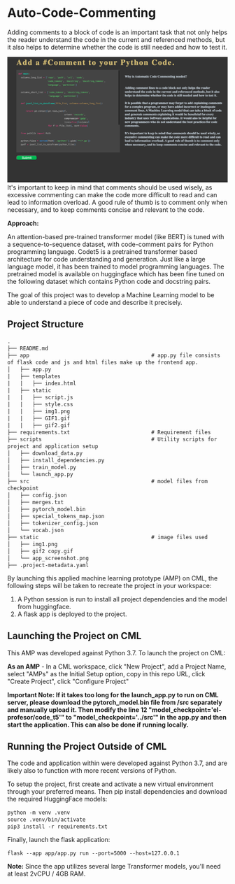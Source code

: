 # Auto-Code-Commenting

Adding comments to a block of code is an important task that not only helps the reader understand the code in the current and referenced methods, but it also helps to determine whether the code is still needed and how to test it.

![](/static/app_screenshot.png)
It's important to keep in mind that comments should be used wisely, as excessive commenting can make the code more difficult to read and can lead to information overload. A good rule of thumb is to comment only when necessary, and to keep comments concise and relevant to the code.

**Approach:**

An attention-based pre-trained transformer model (like BERT) is tuned with a sequence-to-sequence dataset, with code-comment pairs for Python programming language.
Codet5 is a pretrained transformer based architecture for code understanding and generation. Just like a large language model, it has been trained to model programming languages. The pretrained model is available on huggingface which has been fine tuned on the following dataset which contains Python code and docstring pairs.

The goal of this project was to develop a Machine Learning model to be able to understand a piece of code and describe it precisely.

## Project Structure

```
.
├── README.md
├── app                                       # app.py file consists of flask code and js and html files make up the frontend app.                   
│   ├── app.py
|   ├── templates
|   |   ├── index.html
|   ├── static
|   |   ├── script.js
|   |   ├── style.css
|   |   ├── img1.png
|   |   ├── GIF1.gif
|   |   ├── gif2.gif
├── requirements.txt                          # Requirement files
├── scripts                                   # Utility scripts for project and application setup
│   ├── download_data.py
│   ├── install_dependencies.py
│   ├── train_model.py
│   └── launch_app.py
├── src                                       # model files from checkpoint
│   ├── config.json
│   ├── merges.txt
│   ├── pytorch_model.bin
│   ├── special_tokens_map.json
│   ├── tokenizer_config.json
│   └── vocab.json
├── static                                    # image files used 
│   ├── img1.png
│   ├── gif2 copy.gif
│   └── app_screenshot.png
├── .project-metadata.yaml
```

By launching this applied machine learning prototype (AMP) on CML, the following steps will be taken to recreate the project in your workspace:
1. A Python session is run to install all project dependencies and the model from huggingface.
2. A flask app is deployed to the project.


## Launching the Project on CML

This AMP was developed against Python 3.7. To launch the project on CML:

**As an AMP** - In a CML workspace, click "New Project", add a Project Name, select "AMPs" as the Initial Setup option, copy in this repo URL, click "Create Project", click "Configure Project"

**Important Note: If it takes too long for the launch_app.py to run on CML server, please download the pytorch_model.bin file from /src separately and manually upload it. Then modify the line 12 "model_checkpoint='el-profesor/code_t5'" to "model_checkpoint='../src'" in the app.py and then start the application.
This can also be done if running locally.**


## Running the Project Outside of CML

The code and application within were developed against Python 3.7, and are likely also to function with more recent versions of Python.

To setup the project, first create and activate a new virtual environment through your preferred means. Then pip install dependencies and download the required HuggingFace models:

```
python -m venv .venv
source .venv/bin/activate
pip3 install -r requirements.txt
```

Finally, launch the flask application:

```
flask --app app/app.py run --port=5000 --host=127.0.0.1
```

**Note:** Since the app utilizes several large Transformer models, you'll need at least 2vCPU / 4GB RAM.



